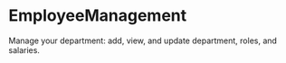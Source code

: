 # EmployeeManagement

Manage your department:
add, view, and update department, roles, and salaries.
